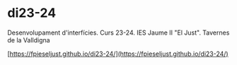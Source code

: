 # di23-24

Desenvolupament d'interfícies. Curs 23-24. IES Jaume II "El Just". Tavernes de la Valldigna

[https://fpieseljust.github.io/di23-24/](https://fpieseljust.github.io/di23-24/)

